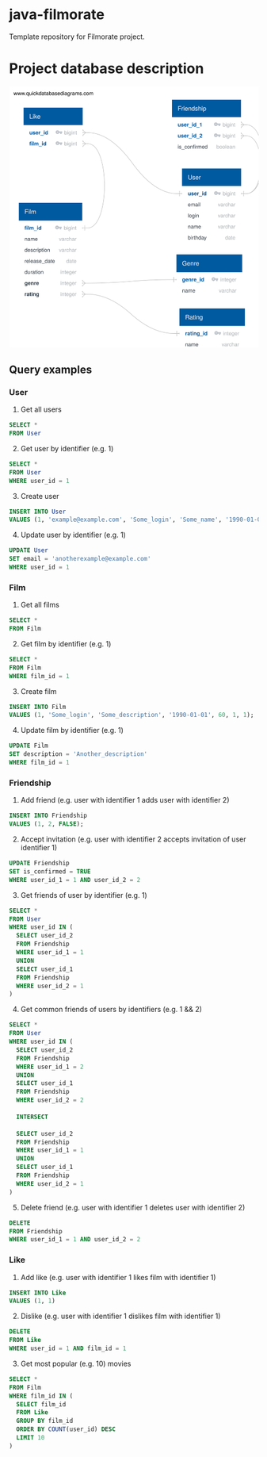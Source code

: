 # java-filmorate
Template repository for Filmorate project.

# Project database description

![Database structure scheme](/QuickDBD-Free%20Diagram%20(2).svg)

## Query examples

### User

1. Get all users

```sql
SELECT *
FROM User
```

2. Get user by identifier (e.g. 1)

```sql
SELECT *
FROM User
WHERE user_id = 1
```

3. Create user

```sql
INSERT INTO User
VALUES (1, 'example@example.com', 'Some_login', 'Some_name', '1990-01-01');
```

4. Update user by identifier (e.g. 1)

```sql
UPDATE User
SET email = 'anotherexample@example.com'
WHERE user_id = 1
```

### Film

1. Get all films

```sql
SELECT *
FROM Film
```

2. Get film by identifier (e.g. 1)

```sql
SELECT *
FROM Film
WHERE film_id = 1
```

3. Create film

```sql
INSERT INTO Film
VALUES (1, 'Some_login', 'Some_description', '1990-01-01', 60, 1, 1);
```

4. Update film by identifier (e.g. 1)

```sql
UPDATE Film
SET description = 'Another_description'
WHERE film_id = 1
```

### Friendship

1. Add friend (e.g. user with identifier 1 adds user with identifier 2)

```sql
INSERT INTO Friendship
VALUES (1, 2, FALSE);
```

2. Accept invitation (e.g. user with identifier 2 accepts invitation of user identifier 1)

```sql
UPDATE Friendship
SET is_confirmed = TRUE
WHERE user_id_1 = 1 AND user_id_2 = 2
```

3. Get friends of user by identifier (e.g. 1)

```sql
SELECT *
FROM User
WHERE user_id IN (
  SELECT user_id_2
  FROM Friendship
  WHERE user_id_1 = 1
  UNION
  SELECT user_id_1
  FROM Friendship
  WHERE user_id_2 = 1
)
```

4. Get common friends of users by identifiers (e.g. 1 && 2)

```sql
SELECT *
FROM User
WHERE user_id IN (
  SELECT user_id_2
  FROM Friendship
  WHERE user_id_1 = 2
  UNION
  SELECT user_id_1
  FROM Friendship
  WHERE user_id_2 = 2

  INTERSECT
  
  SELECT user_id_2
  FROM Friendship
  WHERE user_id_1 = 1
  UNION
  SELECT user_id_1
  FROM Friendship
  WHERE user_id_2 = 1
)
```

5. Delete friend (e.g. user with identifier 1 deletes user with identifier 2)

```sql
DELETE
FROM Friendship
WHERE user_id_1 = 1 AND user_id_2 = 2
```

### Like

1. Add like (e.g. user with identifier 1 likes film with identifier 1)

```sql
INSERT INTO Like
VALUES (1, 1)
```

2. Dislike (e.g. user with identifier 1 dislikes film with identifier 1)

```sql
DELETE
FROM Like
WHERE user_id = 1 AND film_id = 1
```

3. Get most popular (e.g. 10) movies

```sql
SELECT *
FROM Film
WHERE film_id IN (
  SELECT film_id
  FROM Like
  GROUP BY film_id
  ORDER BY COUNT(user_id) DESC
  LIMIT 10
)
```
